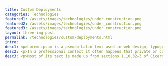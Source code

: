 ```yaml
---
title: Custom Deployments
categories: Technologies
featured1: /assets/images/technologies/under_construction.png
featured2: /assets/images/technologies/under_construction.png
featured3: /assets/images/technologies/under_construction.png
layout: three-img-post
permalink: /technologies/custom-deployments.html
intro: 
desc1: <p>Lorem ipsum is a pseudo-Latin text used in web design, typography, layout, and printing in place of English to emphasise design elements over content. It's also called placeholder (or filler) text. It's a convenient tool for mock-ups. It helps to outline the visual elements of a document or presentation, eg typography, font, or layout. Lorem ipsum is mostly a part of a Latin text by the classical author and philosopher Cicero. Its words and letters have been changed by addition or removal, so to deliberately render its content nonsensical; it's not genuine, correct, or comprehensible Latin anymore. While lorem ipsum's still resembles classical Latin, it actually has no meaning whatsoever. As Cicero's text doesn't contain the letters K, W, or Z, alien to latin, these, and others are often inserted randomly to mimic the typographic appearence of European languages, as are digraphs not to be found in the original.</p>
desc2: <p>In a professional context it often happens that private or corporate clients corder a publication to be made and presented with the actual content still not being ready. Think of a news blog that's filled with content hourly on the day of going live. However, reviewers tend to be distracted by comprehensible content, say, a random text copied from a newspaper or the internet. The are likely to focus on the text, disregarding the layout and its elements. Besides, random text risks to be unintendedly humorous or offensive, an unacceptable risk in corporate environments. Lorem ipsum and its many variants have been employed since the early 1960ies, and quite likely since the sixteenth century.</p>
desc3: <p>Most of its text is made up from sections 1.10.32–3 of Cicero's De finibus bonorum et malorum (On the Boundaries of Goods and Evils; finibus may also be translated as purposes). Neque porro quisquam est qui dolorem ipsum quia dolor sit amet, consectetur, adipisci velit is the first known version ("Neither is there anyone who loves grief itself since it is grief and thus wants to obtain it"). It was found by Richard McClintock, a philologist, director of publications at Hampden-Sydney College in Virginia; he searched for citings of consectetur in classical Latin literature, a term of remarkably low frequency in that literary corpus.</p>
---
```

